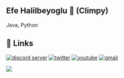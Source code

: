 ## Efe Halilbeyoglu 🚀 (Climpy)
Java, Python

## 🔗 Links
[![discord server](https://img.shields.io/badge/discord-1d3ef2?style=for-the-badge&logo=discord&logoColor=white)](https://discord.gg/d9FEnGK2a3)
[![twitter](https://img.shields.io/badge/twitter-1DA1F2?style=for-the-badge&logo=twitter&logoColor=white)](https://twitter.com/climpyx)
[![youtube](https://img.shields.io/badge/youtube-ff0000?style=for-the-badge&logo=youtube&logoColor=white)](https://www.youtube.com/channel/UCi3RU0g5IoGKIeLLrNxmPTA)
[![gmail](https://img.shields.io/badge/gmail-ff3f00?style=for-the-badge&logo=gmail&logoColor=white)](efehalilbeyoglu@gmail.com)


<img align="left" src="https://i.ibb.co/njyM8Gs/pikachu-portable-network-graphics-pixel-art-squirtle-png-favpng-1-GDZFg-Xk-SRwue-DU7a1-WEGGG8r.png">
